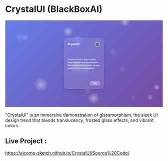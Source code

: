# CrystalUI (BlackBoxAI)

![My Screenshot](Images/Image1.PNG)

"CrystalUI" is an immersive demonstration of glassmorphism, the sleek UI design trend that blends translucency, frosted glass effects, and vibrant colors.

## Live Project :
https://aicomp-sketch.github.io/CrystalUI/Source%20Code/
